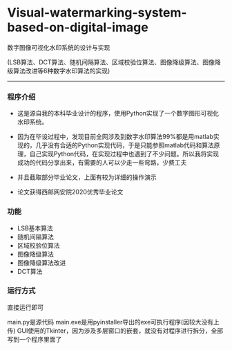 # Visual-watermarking-system-based-on-digital-image
数字图像可视化水印系统的设计与实现

(LSB算法、DCT算法、随机间隔算法、区域校验位算法、图像降级算法、图像降级算法改进等6种数字水印算法的实现)

---



### 程序介绍

* 这是源自我的本科毕业设计的程序，使用Python实现了一个数字图形可视化水印系统。

* 因为在毕设过程中，发现目前全网涉及到数字水印算法99%都是用matlab实现的，几乎没有合适的Python实现代码，于是只能参照matlab代码和算法原理，自己实现Python代码，在实现过程中也遇到了不少问题。所以我将实现成功的代码分享出来，有需要的人可以少走一些弯路，少费工夫

* 并且截取部分毕业论文，上面有较为详细的操作演示

* 论文获得西邮网安院2020优秀毕业论文



### 功能

* LSB基本算法
* 随机间隔算法
* 区域校验位算法
* 图像降级算法
* 图像降级算法改进
* DCT算法





### 运行方式

直接运行即可

main.py是源代码
main.exe是用pyinstaller导出的exe可执行程序(因较大没有上传)
GUI使用的Tkinter，因为涉及多层窗口的嵌套，就没有对程序进行拆分，全部写到一个程序里面了



